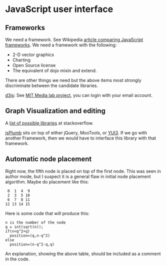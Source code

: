 # JavaScript user interface #

## Frameworks ##

We need a framework.  See Wikipedia [article comparing JavaScript frameworks](http://en.wikipedia.org/wiki/Comparison_of_JavaScript_frameworks). 
We need a framework with the following:

* 2-D vector graphics
* Charting
* Open Source license
* The equivalent of dojo mixin and extend.

There are other things we need but the above items most strongly
discriminate between the candidate libraries.


[d3js](http://d3js.org):
See [MIT Media lab project](http://immersion.media.mit.edu), you can 
login with your email account.

## Graph Visualization and editing ##

A [list of possible libraries](http://stackoverflow.com/questions/7034) at stackoverflow.

[jsPlumb](http://jsplumbtoolkit.com) sits on top of either jQuery,
MooTools, or [YUI3](http://en.wikipedia.org/wiki/YUI_Library).
If we go with another Framework, then we would have to interface this 
library with that framework.

## Automatic node placement ##

Right now, the fifth node is placed on top of the first node.
This was seen in author mode, but I suspect it is a general
flaw in initial node placement algorithm.
Maybe do placement like this:

     0  1  4  9
     2  3  5 10
     6  7  8 11
    12 13 14 15

Here is some code that will produce this:

    n is the number of the node
    q = int(sqrt(n));
    if(n<q^2+q)
      position=(q,n-q^2)
    else
      position=(n-q^2-q,q)

An explanation, showing the above table, should be included as a comment in the code.
